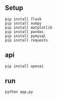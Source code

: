 ## Setup
```angular2html
pip install flask
pip install numpy
pip install matplotlib
pip install pandas
pip install pymysql
pip install requests
```

## api
```angular2html
pip install openai
```


## run
```angular2html
python app.py
```